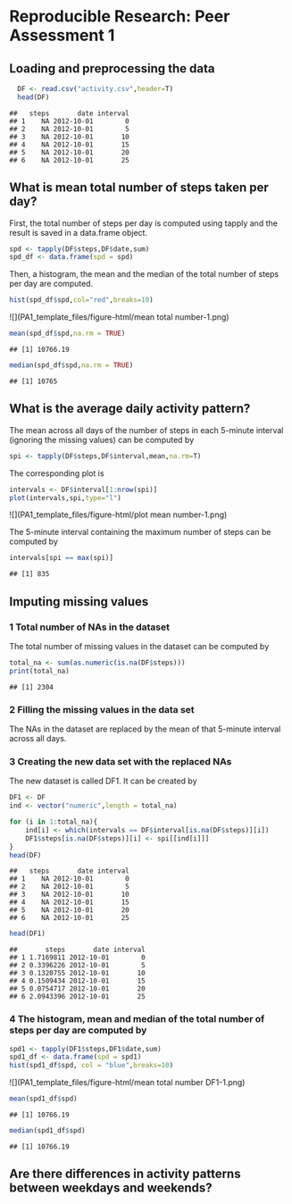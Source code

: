 # Reproducible Research: Peer Assessment 1


## Loading and preprocessing the data

```r
  DF <- read.csv("activity.csv",header=T)
  head(DF)
```

```
##   steps       date interval
## 1    NA 2012-10-01        0
## 2    NA 2012-10-01        5
## 3    NA 2012-10-01       10
## 4    NA 2012-10-01       15
## 5    NA 2012-10-01       20
## 6    NA 2012-10-01       25
```

## What is mean total number of steps taken per day?

First, the total number of steps per day is computed using tapply and the result is saved in a data.frame object.


```r
spd <- tapply(DF$steps,DF$date,sum)
spd_df <- data.frame(spd = spd)
```

Then, a histogram, the mean and the median of the total number of steps per day are computed.


```r
hist(spd_df$spd,col="red",breaks=10)
```

![](PA1_template_files/figure-html/mean total number-1.png) 

```r
mean(spd_df$spd,na.rm = TRUE)
```

```
## [1] 10766.19
```

```r
median(spd_df$spd,na.rm = TRUE)
```

```
## [1] 10765
```

## What is the average daily activity pattern?

The mean across all days of the number of steps in each 5-minute interval (ignoring the missing values) can be computed by 


```r
spi <- tapply(DF$steps,DF$interval,mean,na.rm=T)
```

The corresponding plot is


```r
intervals <- DF$interval[1:nrow(spi)]
plot(intervals,spi,type="l")
```

![](PA1_template_files/figure-html/plot mean number-1.png) 

The 5-minute interval containing the maximum number of steps can be computed by


```r
intervals[spi == max(spi)]
```

```
## [1] 835
```

## Imputing missing values

### 1 Total number of NAs in the dataset

The total number of missing values in the dataset can be computed by


```r
total_na <- sum(as.numeric(is.na(DF$steps)))
print(total_na)
```

```
## [1] 2304
```

### 2 Filling the missing values in the data set

The NAs in the dataset are replaced by the mean of that 5-minute interval across all days. 

### 3 Creating the new data set with the replaced NAs

The new dataset is called DF1. It can be created by


```r
DF1 <- DF
ind <- vector("numeric",length = total_na)

for (i in 1:total_na){
    ind[i] <- which(intervals == DF$interval[is.na(DF$steps)][i])
    DF1$steps[is.na(DF$steps)][i] <- spi[[ind[i]]]
}
head(DF)
```

```
##   steps       date interval
## 1    NA 2012-10-01        0
## 2    NA 2012-10-01        5
## 3    NA 2012-10-01       10
## 4    NA 2012-10-01       15
## 5    NA 2012-10-01       20
## 6    NA 2012-10-01       25
```

```r
head(DF1)
```

```
##       steps       date interval
## 1 1.7169811 2012-10-01        0
## 2 0.3396226 2012-10-01        5
## 3 0.1320755 2012-10-01       10
## 4 0.1509434 2012-10-01       15
## 5 0.0754717 2012-10-01       20
## 6 2.0943396 2012-10-01       25
```

### 4 The histogram, mean and median of the total number of steps per day are computed by


```r
spd1 <- tapply(DF1$steps,DF1$date,sum)
spd1_df <- data.frame(spd = spd1)
hist(spd1_df$spd, col = "blue",breaks=10)
```

![](PA1_template_files/figure-html/mean total number DF1-1.png) 

```r
mean(spd1_df$spd)
```

```
## [1] 10766.19
```

```r
median(spd1_df$spd)
```

```
## [1] 10766.19
```
## Are there differences in activity patterns between weekdays and weekends?
